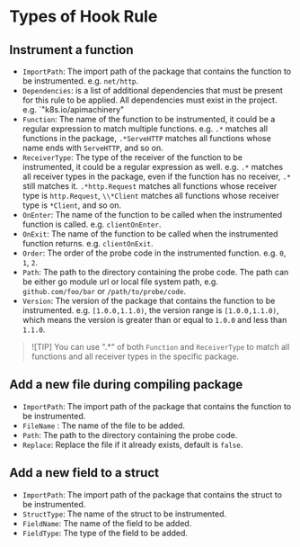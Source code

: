# Types of Hook Rule

## Instrument a function
- `ImportPath`: The import path of the package that contains the function to be instrumented. e.g. `net/http`.
- `Dependencies`: is a list of additional dependencies that must be present for this rule to be applied. All dependencies must exist in the project. e.g. `"k8s.io/apimachinery"
- `Function`: The name of the function to be instrumented, it could be a regular expression to match multiple functions. e.g. `.*` matches all functions in the package, `.*ServeHTTP` matches all functions whose name ends with `ServeHTTP`, and so on.
- `ReceiverType`: The type of the receiver of the function to be instrumented, it could be a regular expression as well. e.g. `.*` matches all receiver types in the package, even if the function has no receiver, `.*` still matches it. `.*http.Request` matches all functions whose receiver type is `http.Request`, `\\*Client` matches all functions whose receiver type is `*Client`, and so on.
- `OnEnter`: The name of the function to be called when the instrumented function is called. e.g. `clientOnEnter`.
- `OnExit`: The name of the function to be called when the instrumented function returns. e.g. `clientOnExit`.
- `Order`: The order of the probe code in the instrumented function. e.g. `0`, `1`, `2`.
- `Path`: The path to the directory containing the probe code. The path can be either go module url or local file system path, e.g. `github.com/foo/bar` or `/path/to/probe/code`.
- `Version`: The version of the package that contains the function to be instrumented. e.g. `[1.0.0,1.1.0)`, the version range is `[1.0.0,1.1.0)`, which means the version is greater than or equal to `1.0.0` and less than `1.1.0`.

> ![TIP]
> You can use ".*" of both `Function` and `ReceiverType` to match all functions and all receiver types in the specific package.

## Add a new file during compiling package
- `ImportPath`: The import path of the package that contains the function to be instrumented.
- `FileName` : The name of the file to be added.
- `Path`: The path to the directory containing the probe code.
- `Replace`: Replace the file if it already exists, default is `false`.

## Add a new field to a struct
- `ImportPath`: The import path of the package that contains the struct to be instrumented.
- `StructType`: The name of the struct to be instrumented.
- `FieldName`: The name of the field to be added.
- `FieldType`: The type of the field to be added.
